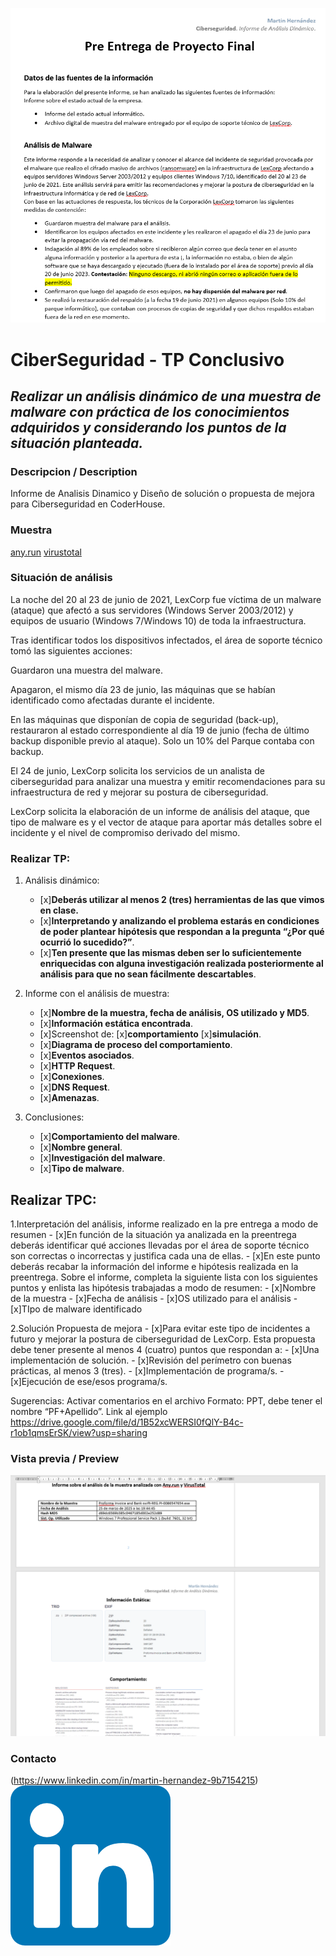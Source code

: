 ﻿![image](https://github.com/Tincho83/Ciberseguridad_5CiberSeguridad_TP/blob/main/demo.png)
# CiberSeguridad - TP Conclusivo
## _Realizar un análisis dinámico de una muestra de malware con práctica de los conocimientos adquiridos y considerando los puntos de la situación planteada._ 

### Descripcion / Description
Informe de Analisis Dinamico y Diseño de solución o propuesta de mejora para Ciberseguridad en CoderHouse. 

### Muestra
[any.run](https://app.any.run/tasks/7d89fb80-cb56-48c4-84ce-8fd24df4a380)
[virustotal](https://www.virustotal.com/gui/file/80239619c4ca44380c6269873a5b6b695585ccfcf278e0f2c72698658a3a6fd8/detection)


### Situación de análisis
La noche del 20 al 23 de junio de 2021, LexCorp fue víctima de un malware (ataque) que afectó a sus servidores (Windows Server 2003/2012) y equipos de usuario (Windows 7/Windows 10) de toda la infraestructura.

Tras identificar todos los dispositivos infectados, el área de soporte técnico tomó las siguientes acciones:

Guardaron una muestra del malware.

Apagaron, el mismo día 23 de junio, las máquinas que se habían identificado como afectadas durante el incidente.

En las máquinas que disponían de copia de seguridad (back-up), restauraron al estado correspondiente al día 19 de junio (fecha de último backup disponible previo al ataque). Solo un 10% del Parque contaba con backup.

El 24 de junio, LexCorp solicita los servicios de un analista de ciberseguridad para analizar una muestra y emitir recomendaciones para su infraestructura de red y mejorar su postura de ciberseguridad.

LexCorp solicita la elaboración de un informe de análisis del ataque, que tipo de malware es y el vector de ataque para aportar más detalles sobre el incidente y el nivel de compromiso derivado del mismo.

### Realizar TP:
1. Análisis dinámico:
    - [x]**Deberás utilizar al menos 2 (tres) herramientas de las que vimos en clase.**
    - [x]**Interpretando y analizando el problema estarás en condiciones de poder plantear hipótesis que respondan a la pregunta “¿Por qué ocurrió lo sucedido?”**.
    - [x]**Ten presente que las mismas deben ser lo suficientemente enriquecidas con alguna investigación realizada posteriormente al análisis para que no sean fácilmente descartables**.


2. Informe con el análisis de muestra:
    - [x]**Nombre de la muestra, fecha de análisis, OS utilizado y MD5**.
    - [x]**Información estática encontrada**.
    - [x]Screenshot de:
            [x]**comportamiento**
            [x]**simulación**.
    - [x]**Diagrama de proceso del comportamiento**.
    - [x]**Eventos asociados**.
    - [x]**HTTP Request**.
    - [x]**Conexiones**.
    - [x]**DNS Request**.
    - [x]**Amenazas**.

3. Conclusiones:
    - [x]**Comportamiento del malware**.
    - [x]**Nombre general**.
    - [x]**Investigación del malware**.
    - [x]**Tipo de malware**.

## Realizar TPC:
1.Interpretación del análisis, informe realizado en la pre entrega a modo de resumen
    - [x]En función de la situación ya analizada en la preentrega deberás identificar qué acciones llevadas por el área de soporte técnico son correctas o incorrectas y justifica cada una de ellas.
    - [x]En este punto deberás recabar la información del informe e hipótesis realizada en la preentrega. Sobre el informe, completa la siguiente lista con los siguientes puntos y enlista las hipótesis trabajadas a modo de resumen:
    - [x]Nombre de la muestra
    - [x]Fecha de análisis
    - [x]OS utilizado para el análisis
    - [x]TIpo de malware identificado

2.Solución Propuesta de mejora
    - [x]Para evitar este tipo de incidentes a futuro y mejorar la postura de ciberseguridad de LexCorp. Esta propuesta debe tener presente al menos 4 (cuatro) puntos que respondan a:
    - [x]Una implementación de solución.
    - [x]Revisión del perímetro con buenas prácticas, al menos 3 (tres).
    - [x]Implementación de programa/s.
    - [x]Ejecución de ese/esos programa/s.


Sugerencias: Activar comentarios en el archivo
Formato: PPT, debe tener el nombre “PF+Apellido”.
Link al ejemplo https://drive.google.com/file/d/1B52xcWERSI0fQlY-B4c-r1ob1qmsErSK/view?usp=sharing


### Vista previa / Preview
![image](https://github.com/Tincho83/Ciberseguridad_5CiberSeguridad_TP/blob/main/demo2.png)

 
### Contacto
(https://www.linkedin.com/in/martin-hernandez-9b7154215)
[![N|Solid](https://github.com/Tincho83/Ciberseguridad_5CiberSeguridad_TP/blob/main/linkedin.png)](https://www.linkedin.com/in/martin-hernandez-9b7154215)
